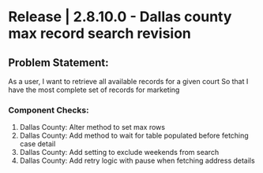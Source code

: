 # Release | 2.8.10.0 - Dallas county max record search revision

## Problem Statement:
As a user,
I want to retrieve all available records for a given court
So that I have the most complete set of records for marketing

### Component Checks:
1. Dallas County: Alter method to set max rows
1. Dallas County: Add method to wait for table populated before fetching case detail
1. Dallas County: Add setting to exclude weekends from search
1. Dallas County: Add retry logic with pause when fetching address details